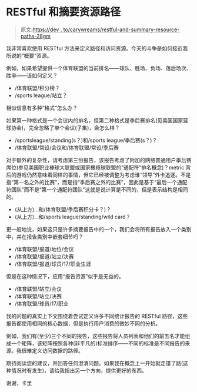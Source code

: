 # RESTful 和摘要资源路径

> 原文:[https://dev . to/carywreams/restful-and-summary-resource-paths-28gm](https://dev.to/carywreams/restful-and-summary-resource-paths-28gm)

我非常喜欢使用 RESTful 方法来定义路径和访问资源。今天的斗争是如何接近我所说的“概要”资源。

例如，如果希望提供一个体育联盟的当前排名——球队、胜场、负场、落后场次、胜率——该如何定义？

*   /体育联盟/积分榜？
*   /sports league/站立？

相似信息有多种“格式”怎么办？

如果第一种格式是一个会议内的排名，但第二种格式是季后赛排名(见美国国家篮球协会)，完全忽略了单个会议(子集)，会怎么样？

*   /sportsleague/standing(s？)和/sports league/季后赛(s？) ?
*   /体育联盟/常设/会议和/体育联盟/常设/季后赛

对于额外的复杂性，请考虑第三份报告，该报告考虑了附加的网络普通用户季后赛席位(参见美国职业棒球大联盟或国家橄榄球联盟的“通配符”排名概念)？metric 背后的游戏仍然意味着同样的事情，但它已经被调整为考虑谁“领导”外卡追逐。不是指“第一名之外的比赛”，而是指“季后赛之外的比赛”，因此是基于“最后一个通配符团队”而不是“第一个通配符团队”这就是说计算是不同的，但是表示结构是相同的。

*   (从上方)...和/体育联盟/季后赛积分卡？) ?
*   (从上方)...和/sports league/standing/wild card？

更一般地说，如果这只是许多摘要报告中的一个，我们会将所有报告放入一个类别中，并在报告类别中嵌套细节吗？

*   /体育联盟/报道/地位/会议
*   /体育联盟/报道/站立/决赛
*   /体育联盟/报道/球员/17/职业生涯

但是在这种情况下，应用“报告资源”似乎是无益的。

*   /体育联盟/站立/会议
*   /体育联盟/站立/决赛
*   /体育联盟/球员/17/职业

我的问题的真实上下文围绕着尝试定义许多不同统计报告的 RESTful 路径，这些报告都使用相同的核心数据，但是执行用户消费的微妙不同的分析。

例如，我们有(至少)三个不同的报告，这些报告将人员列表和他们的前五名才能组成一个矩阵，该矩阵按照各种(非平凡的)标准排序——不同的标准是不同报告的来源。我很难定义访问数据的路径。

期待阅读您的建议，并回答任何澄清问题。如果我在概念上一开始就走错了路(这种情况时有发生)，请给我指出另一个方向，提供更好的东西。

谢谢，卡里